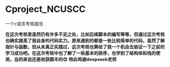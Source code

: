 # Cproject_NCUSCC
一个c语言考核报告  

**在这次考核里虽然仍有许多不足之处，比如后续脚本的编写等等，但通过这次考核也确实提高了我自身的代码实力。原来遇到的都是一些比较简单的代码，虽然了解指针与函数，但从未真正实践过，这次考核也算给了我一个机会去验证一下之前的学习成功吧。在这次考核中也了解了一些基本的排序，也学到了结构体和栈的使用，总的来说还是收获颇丰的😊**
**特此鸣谢deepseek老师**
